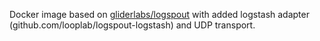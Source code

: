 Docker image based on [gliderlabs/logspout](https://registry.hub.docker.com/u/gliderlabs/logspout/) with added logstash adapter (github.com/looplab/logspout-logstash) and UDP transport.
